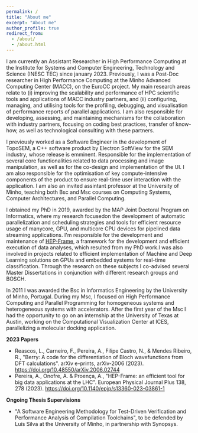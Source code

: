 ```yaml
---
permalink: /
title: "About me"
excerpt: "About me"
author_profile: true
redirect_from: 
  - /about/
  - /about.html
---
```


I am currently an Assistant Researcher in High Performance Computing at the Institute for Systems and Computer Engineering, Technology and Science (INESC TEC) since january 2023. Previously, I was a Post-Doc researcher in High Performance Computing at the Minho Advanced Computing Center (MACC), on the EuroCC project. My main research areas relate to (i) improving the scalability and performance of HPC scientific tools and applications of MACC industry partners, and (ii) configuring, managing, and utilising tools for the profiling, debugging, and visualisation of performance reports of parallel applications. I am also responsible for developing, assessing, and maintaining mechanisms for the collaboration with industry partners, focusing on coding best practices, transfer of know-how, as well as technological consulting with these partners.

I previously worked as a Software Engineer in the development of TopoSEM, a C++ software product by Electron SoftView for the SEM industry, whose release is emminent. Responsible for the implementation of several core functionalities related to data processing and image manipulation, as well as for the co-design and implementation of the UI. I am also responsible for the optimisation of key compute-intensive components of the product to ensure real-time user interaction with the application. I am also an invited assintant professor at the University of Minho, teaching both Bsc and Msc courses on Computing Systems, Computer Architectures, and Parallel Computing.

I obtained my PhD in 2019, awarded by the MAP Joint Doctoral Program on Informatics, where my research focusedon the development of automatic parallelization and scheduling strategies and tools for efficient resource usage of manycore, GPU, and multicore CPU devices for pipelined data streaming applications. I'm responsible for the development and maintenance of [HEP-Frame](https://bitbucket.org/ampereira/hep-frame/wiki/Home), a framework for the development and efficient execution of data analyses, which resulted from my PhD work.I was also involved in projects related to efficient implementation of Machine and Deep Learning solutions on GPUs and embedded systems for real-time classification. Through the research on these subjects I co-advised several Master Dissertations in conjunction with different research groups and BOSCH.

In 2011 I was awarded the Bsc in Informatics Engineering by the University of Minho, Portugal. During my Msc, I focused on High Performance Computing and Parallel Programming for homogeneous systems and heterogeneous systems with accelerators. After the first year of the Msc I had the opportunity to go on an internship at the University of Texas at Austin, working on the Computational Visualization Center at ICES, parallelizing a molecular docking application.

<b>2023 Papers</b>

- Reascos, L., Carneiro, F., Pereira, A., Filipe Castro, N., & Mendes Ribeiro, R., "Berry: A code for the differentiation of Bloch wavefunctions from DFT calculations". arXiv e-prints, arXiv-2006 (2023). https://doi.org/10.48550/arXiv.2006.02744
- Pereira, A., Onofre, A. & Proença, A., "HEP-Frame: an efficient tool for big data applications at the LHC". European Physical Journal Plus 138, 278 (2023). https://doi.org/10.1140/epjp/s13360-023-03861-1

<b>Ongoing Thesis Supervisions</b>

 - "A Software Engineering Methodology for Test-Driven Verification and Performance Analysis of Compilation Toolchains", to be defended by Luís Silva at the University of Minho, in partnership with Synopsys.

